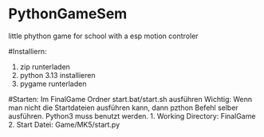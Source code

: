 # PythonGameSem
little phython game for school with a esp motion controler

#Installiern:
  1. zip runterladen
  2. python 3.13 installieren
  3. pygame runterladen

#Starten:
  Im FinalGame Ordner start.bat/start.sh ausführen
  Wichtig: Wenn man nicht die Startdateien ausführen kann, dann pzthon Befehl selber ausführen. Python3 muss benutzt werden.
    1. Working Directory: FinalGame
    2. Start Datei: Game/MK5/start.py
